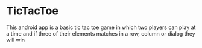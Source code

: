 # TicTacToe
This android app is a basic tic tac toe game in which two players can play at a time and if three of their elements matches in a row, column or dialog they will win


